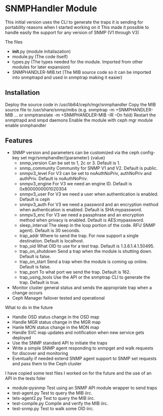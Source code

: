 # SNMPHandler Module

This initial version uses the CLI to generate the traps it is sending for portability reasons when I started working on it
This made it possible to handle easily the support for any version of SNMP (V1 through V3)

The files
* __init__.py		(module initaliazation)
* module.py		(The code itself)
* types.py		(The types needed for the module. Imported from other modules for later expansion)
* SNMPHANDLER-MIB.txt	(The MIB source code so it can be imported into snmptrapd and used in snmptrap making it easier)

## Installation

Deploy the source code in /usr/lib64/ceph/mgr/snmphandler
Copy the MIB source file to /usr/share/snmp/mibs (e.g. snmptrap -m +SNMPHANDLER-MIB ... or snmptranslate -m +SNMPHANDLER-MIB -IR  -On fsId)
Restart the snmptrapd and smpd daemons
Enable the module with ceph mgr module enable snmphandler

## Features
* SNMP version and parameters can be customized via the ceph config-key set mgr/snmphandler/{parameter} {value}
     *  snmp_version	Can be set to 1, 2c or 3. Default is 1.
     *  snmp_community	Community for SNMP V1 and V2. Default is public.
     *  snmpv3_level        For V3 can be set to noAuthNoPriv, authNoPriv and authPriv. Default is noAuthNoPriv.
     *  snmpv3_engine	For V3 we need an engine ID. Default is 0x8000000001020304
     *  snmpv3_user		For V3 we need a user when authentication is enabled. Default is ceph
     *  snmpv3_auth		For V3 we need a password and an encryption method when authentication is enabled. Default is SHA:mypassword.
     *  snmpv3_enc		For V3 we need a passphrase and an encryption method when privacy is enabled. Default is AES:mypassword.
     *  sleep_interval	The sleep in the loop portion of the code. RFU SNMP agent). Default is 30 seconds.
     *  trap_addr		Where to send the trap. For now support a single destination. Default is localhost.
     *  trap_oid		What OID to use for a test trap. Default is 1.3.6.1.4.1.50495.
     *  trap_on_shutdown	Send a trap when the module is shutting down. Default is false.
     *  trap_on_start	Send a trap when the module is coming up online. Default is false.
     *  trap_port		To what port we send the trap. Default is 162.
     *  trap_using_tools	Use the API or the snmptrap CLI to generate the trap. Default is true.
* Monitor cluster general status and sends the appropriate trap when a change occurs
* Ceph Manager failover tested and operational

What to do in the future
* Handle OSD status change in the OSD map
* Handle MGR status change in the MGR map
* Hanle MON status change in the MON map
* Handle SVC map updates and notification when new service gets deployed
* Use the SNMP standard API to initiate the traps
* Write a simple SNMP agent responding to snmpget and walk requests for discover and monitoring
* Eventually if needed extend SNMP agent support to SNMP set requests and pass them to the Ceph cluster

I have copied some test files I worked on for the future and the use of an API in the tests foler
* module-pysnmp	Test using an SNMP API module wrapper to send traps
* test-agent.py	Test to query the MIB iirc.
* tets-agent2.py	Test to query the MIB iirc.
* test-compile.py	Compile and verify the MIB iirc.
* test-snmp.py	Test to walk some OID iirc.
 

